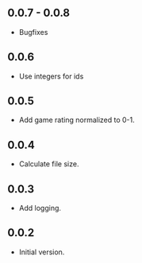 ## 0.0.7 - 0.0.8

- Bugfixes

## 0.0.6

- Use integers for ids

## 0.0.5

- Add game rating normalized to 0-1.

## 0.0.4

- Calculate file size.

## 0.0.3

- Add logging.

## 0.0.2

- Initial version.
